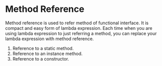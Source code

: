 # Method Reference
Method reference is used to refer method of functional interface. It is compact and easy form of lambda expression. 
Each time when you are using lambda expression to just referring a method, you can replace your lambda expression 
with method reference.

1. Reference to a static method.
2. Reference to an instance method.
3. Reference to a constructor. 

